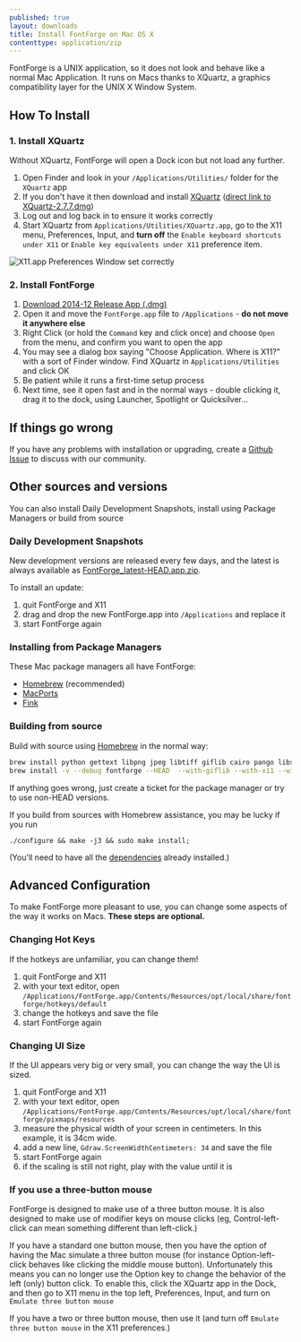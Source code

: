```yaml
---
published: true
layout: downloads
title: Install FontForge on Mac OS X
contenttype: application/zip
---
```


FontForge is a UNIX application, so it does not look and behave like a normal Mac Application.
It runs on Macs thanks to XQuartz, a graphics compatibility layer for the UNIX X Window System.

## How To Install 

### 1. Install XQuartz

Without XQuartz, FontForge will open a Dock icon but not load any further.

1. Open Finder and look in your `/Applications/Utilities/` folder for the `XQuartz` app
2. If you don't have it then download and install [XQuartz](http://xquartz.macosforge.org) ([direct link to XQuartz-2.7.7.dmg](http://xquartz.macosforge.org/downloads/SL/XQuartz-2.7.7.dmg))
3. Log out and log back in to ensure it works correctly
4. Start XQuartz from `Applications/Utilities/XQuartz.app`, go to the X11 menu, Preferences, Input, and **turn off** the `Enable keyboard shortcuts under X11` or `Enable key equivalents under X11` preference item.

![X11.app Preferences Window set correctly](../x11prefs.png)

### 2. Install FontForge

1. [Download 2014-12 Release App (.dmg)](https://github.com/fontforge/fontforge/releases/download/20141230/FontForge-2015-01-07-Mac.app.dmg)
2. Open it and move the `FontForge.app` file to `/Applications` - **do not move it anywhere else**
3. Right Click (or hold the `Command` key and click once) and choose `Open` from the menu, and confirm you want to open the app
4. You may see a dialog box saying "Choose Application. Where is X11?" with a sort of Finder window. Find XQuartz in `Applications/Utilities` and click OK
5. Be patient while it runs a first-time setup process
6. Next time, see it open fast and in the normal ways - double clicking it, drag it to the dock, using Launcher, Spotlight or Quicksilver...

## If things go wrong

If you have any problems with installation or upgrading, create a [Github Issue](https://guides.github.com/features/issues/) to discuss with our community.

## Other sources and versions

You can also install Daily Development Snapshots, install using Package Managers or build from source

### Daily Development Snapshots

New development versions are released every few days, and the latest is always available as [FontForge_latest-HEAD.app.zip](http://fuuko.libferris.com/osx/packages/FontForge_latest-HEAD.app.dmg).

To install an update:

1. quit FontForge and X11
2. drag and drop the new FontForge.app into `/Applications` and replace it
3. start FontForge again

### Installing from Package Managers

These Mac package managers all have FontForge:

* [Homebrew](http://brew.sh) (recommended)
* [MacPorts](https://www.macports.org/)
* [Fink](http://www.finkproject.org/)

### Building from source

Build with source using [Homebrew](http://www.brew.sh) in the normal way:

```Bash
brew install python gettext libpng jpeg libtiff giflib cairo pango libspiro czmq fontconfig automake libtool pkg-config glib pango
brew install -v --debug fontforge --HEAD  --with-giflib --with-x11 --with-libspiro
```

If anything goes wrong, just create a ticket for the package manager or try to use non-HEAD versions.

If you build from sources with Homebrew assistance, you may be lucky if you run

    ./configure && make -j3 && sudo make install;

(You'll need to have all the [dependencies](../source.html#Dependencies) already installed.)

## Advanced Configuration

To make FontForge more pleasant to use, you can change some aspects of the way it works on Macs. **These steps are optional.**

### Changing Hot Keys

If the hotkeys are unfamiliar, you can change them!

1. quit FontForge and X11
2. with your text editor, open `/Applications/FontForge.app/Contents/Resources/opt/local/share/fontforge/hotkeys/default`
3. change the hotkeys and save the file
4. start FontForge again

### Changing UI Size

If the UI appears very big or very small, you can change the way the UI is sized.

1. quit FontForge and X11
2. with your text editor, open `/Applications/FontForge.app/Contents/Resources/opt/local/share/fontforge/pixmaps/resources`
3. measure the physical width of your screen in centimeters. In this example, it is 34cm wide.
4. add a new line, `Gdraw.ScreenWidthCentimeters: 34` and save the file
5. start FontForge again
6. if the scaling is still not right, play with the value until it is

### If you use a three-button mouse

FontForge is designed to make use of a three button mouse. It is also designed to make use of modifier keys on mouse clicks (eg, Control-left-click can mean something different than left-click.)

If you have a standard one button mouse, then you have the option of having the Mac simulate a three button mouse (for instance Option-left-click behaves like clicking the middle mouse button). Unfortunately this means you can no longer use the Option key to change the behavior of the left (only) button click. To enable this, click the XQuartz app in the Dock, and then go to X11 menu in the top left, Preferences, Input, and turn on `Emulate three button mouse`

If you have a two or three button mouse, then use it (and turn off `Emulate three button mouse` in the X11 preferences.)
